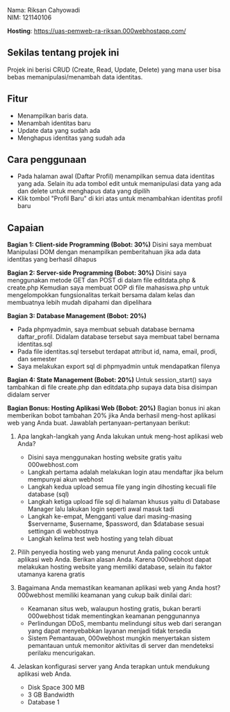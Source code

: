 Nama: Riksan Cahyowadi<br>
NIM: 121140106

**Hosting**: https://uas-pemweb-ra-riksan.000webhostapp.com/

## Sekilas tentang projek ini
Projek ini berisi CRUD (Create, Read, Update, Delete) yang mana user bisa bebas memanipulasi/menambah data identitas.

## Fitur
- Menampilkan baris data.
- Menambah identitas baru
- Update data yang sudah ada
- Menghapus identitas yang sudah ada

## Cara penggunaan
- Pada halaman awal (Daftar Profil) menampilkan semua data identitas yang ada. Selain itu ada tombol edit untuk memanipulasi data yang ada dan delete untuk menghapus data yang dipilih
- Klik tombol "Profil Baru" di kiri atas untuk menambahkan identitas profil baru

## Capaian
**Bagian 1: Client-side Programming (Bobot: 30%)**
Disini saya membuat Manipulasi DOM dengan menampilkan pemberitahuan jika ada data identitas yang berhasil dihapus

**Bagian 2: Server-side Programming (Bobot: 30%)**
Disini saya menggunakan metode GET dan POST di dalam file editdata.php & create.php
Kemudian saya membuat OOP di file mahasiswa.php untuk mengelompokkan fungsionalitas terkait bersama dalam kelas dan membuatnya lebih mudah dipahami dan dipelihara

**Bagian 3: Database Management (Bobot: 20%)**
- Pada phpmyadmin, saya membuat sebuah database bernama daftar_profil. Didalam database tersebut saya membuat tabel bernama identitas.sql
- Pada file identitas.sql tersebut terdapat attribut id, nama, email, prodi, dan semester
- Saya melakukan export sql di phpmyadmin untuk mendapatkan filenya 

**Bagian 4: State Management (Bobot: 20%)**
Untuk session_start() saya tambahkan di file create.php dan editdata.php supaya data bisa disimpan didalam server

**Bagian Bonus: Hosting Aplikasi Web (Bobot: 20%)**
Bagian bonus ini akan memberikan bobot tambahan 20% jika Anda berhasil meng-host aplikasi web yang Anda buat. Jawablah pertanyaan-pertanyaan berikut:

1. Apa langkah-langkah yang Anda lakukan untuk meng-host aplikasi web Anda?
    - Disini saya menggunakan hosting website gratis yaitu 000webhost.com
    - Langkah pertama adalah melakukan login atau mendaftar jika belum mempunyai akun webhost
    - Langkah kedua upload semua file yang ingin dihosting kecuali file database (sql)
    - Langkah ketiga upload file sql di halaman khusus yaitu di Database Manager lalu lakukan login seperti awal masuk tadi
    - Langkah ke-empat, Mengganti value dari masing-masing $servername, $username, $password, dan $database sesuai settingan di webhostnya
    - Langkah kelima test web hosting yang telah dibuat

2. Pilih penyedia hosting web yang menurut Anda paling cocok untuk aplikasi web Anda. Berikan alasan Anda.
    Karena 000webhost dapat melakukan hosting website yang memiliki database, selain itu faktor utamanya karena gratis

3. Bagaimana Anda memastikan keamanan aplikasi web yang Anda host?
    000webhost memiliki keamanan yang cukup baik dinilai dari:
   - Keamanan situs web, walaupun hosting gratis, bukan berarti 000webhost tidak mementingkan keamanan penggunannya
   - Perlindungan DDoS, membantu melindungi situs web dari serangan yang dapat menyebabkan layanan menjadi tidak tersedia
   - Sistem Pemantauan, 000webhost mungkin menyertakan sistem pemantauan untuk memonitor aktivitas di server dan mendeteksi perilaku mencurigakan.

5. Jelaskan konfigurasi server yang Anda terapkan untuk mendukung aplikasi web Anda.
   - Disk Space 300 MB
   - 3 GB Bandwidth
   - Database 1
